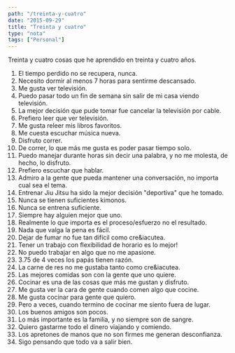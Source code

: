 ```yaml
---
path: "/treinta-y-cuatro"
date: "2015-09-29"
title: "Treinta y cuatro"
type: "nota"
tags: ["Personal"]
---
```


Treinta y cuatro cosas que he aprendido en treinta y cuatro años.

1. El tiempo perdido no se recupera, nunca.
2. Necesito dormir al menos 7 horas para sentirme descansado.
3. Me gusta ver televisión.
4. Puedo pasar todo un fin de semana sin salir de mi casa viendo televisión.
5. La mejor decisión que pude tomar fue cancelar la televisión por cable.
6. Prefiero leer que ver televisión.
7. Me gusta releer mis libros favoritos.
8. Me cuesta escuchar música nueva.
9. Disfruto correr.
10. De correr, lo que más me gusta es poder pasar tiempo solo.
11. Puedo manejar durante horas sin decir una palabra, y no me molesta, de hecho, lo disfruto.
12. Prefiero escuchar que hablar.
13. Admiro a la gente que pueda mantener una conversación, no importa cual sea el tema.
14. Entrenar Jiu Jitsu ha sido la mejor decisión "deportiva" que he tomado.
15. Nunca se tienen suficientes kimonos.
16. Nunca se entrena suficiente.
17. Siempre hay alguien mejor que uno.
18. Realmente lo que importa es el proceso/esfuerzo no el resultado.
19. Nada que valga la pena es fácil.
20. Dejar de fumar no fue tan difícil como cre&iacutea.
21. Tener un trabajo con flexibilidad de horario es lo mejor!
22. No puedo trabajar en algo que no me apasione.
23. 3.75 de 4 veces los papás tienen razón.
24. La carne de res no me gustaba tanto como cre&iacutea.
25. Las mejores comidas son con la gente que uno quiere.
26. Cocinar es una de las cosas que más me gustan y disfruto.
27. Me gusta ver la cara de gente cuando comen algo que cocine.
28. Me gusta cocinar para gente que quiero.
29. Pero a veces, cuando termino de cocinar me siento fuera de lugar.
30. Los buenos amigos son pocos.
31. Lo más importante es la familia, y no siempre son de sangre.
32. Quiero gastarme todo el dinero viajando y comiendo.
33. Los apretones de manos que no son firmes me generan desconfianza.
34. Sigo pensando que todo va a salir bien.
